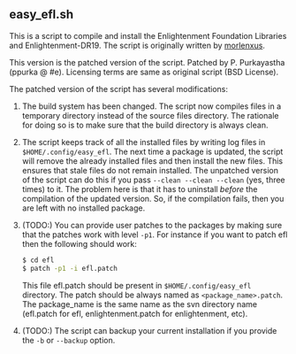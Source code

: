easy_efl.sh
-----------

This is a script to compile and install the Enlightenment Foundation
Libraries and Enlightenment-DR19. The script is originally written by
[morlenxus](http://omicron.homeip.net).

This version is the patched version of the script.
Patched by P. Purkayastha (ppurka @ #e). Licensing terms are same as
original script (BSD License).

The patched version of the script has several modifications:

1. The build system has been changed. The script now compiles files in
   a temporary directory instead of the source files directory. The
   rationale for doing so is to make sure that the build directory is
   always clean.

2. The script keeps track of all the installed files by writing log files
   in `$HOME/.config/easy_efl`. The next time a package is updated, the
   script will remove the already installed files and then install the new
   files. This ensures that stale files do not remain installed.
   The unpatched version of the script can do this if you pass `--clean
   --clean --clean` (yes, three times) to it. The problem here is that it
   has to uninstall _before_ the compilation of the updated version. So,
   if the compilation fails, then you are left with no installed package.

3. (TODO:) You can provide user patches to the packages by making sure that the
   patches work with level `-p1`. For instance if you want to patch efl then
   the following should work:

    ```sh
    $ cd efl
    $ patch -p1 -i efl.patch
    ```

   This file efl.patch should be present in `$HOME/.config/easy_efl`
   directory. The patch should be always named as `<package_name>.patch`.
   The package_name is the same name as the svn directory name (efl.patch
   for efl, enlightenment.patch for enlightenment, etc).

4. (TODO:) The script can backup your current installation if you provide the `-b`
   or `--backup` option.

